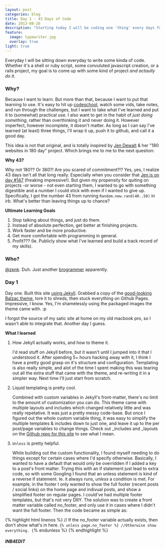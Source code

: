 ```yaml
---
layout: post
categories: blog
title: Day 1 - 43 Days of Code
date: 2013-08-26
description: "Starting today I will be coding one 'thing' every days for - you guessed it - 43 days."
feature: 
  image: typewriter.jpg
  overlay: true
light: true
---
```

Everyday I will be sitting down everyday to write some kinda of code. Whether it's a shell or ruby script, some convuluted javascript creation, or a rails project, my goal is to come up with some kind of project _and actaully do it_. 

### Why?

Because I want to learn. But more than that, because I want to put that learning to use. It's easy to hit up [codeschool](http://www.codeschool.com/users/zpnk), watch some vids, take notes, and run through the challenges, but I want to take what I've learned and put it to (somewhat) practical use. I also want to get in the habit of _just doing something_, rather than overthinking it and never doing it. However imperfect, however incomplete, it doesn't matter. As long as I can say I've learned (at least) three things, I'll wrap it up, push it to github, and call it a good day.

This idea is not that original, and is totally inspired by [Jen Dewalt](http://jenniferdewalt.com/) & her "180 websites in 180 day" project. Which brings me to me to the next question:

**Why 43?**

Why not 180?? Or 360?! Are you scared of commitment?!? Yes, yes, I realize 43 days isn't all that long really. Especially when you consider that [Jen is on day #147](http://blog.jenniferdewalt.com/post/59370709820/day-147-get-centered) (freaking impressive!). But given my propensity for quiting on projects -or worse - not even starting them, I wanted to go with something digestible and a number I could stick with even if I wanted to give up. Specifically, I got the number 43 from running `Random.new.rand(40..50)` in irb. What's better than leaving things up to chance?


**Ultimate Learning Goals**

1. Stop talking about things, and just do them.
2. Instead of absolute perfection, get better at finishing projects.
3. Work faster and be more productive.
4. Get more comfortable with programming in general.
5. Profit??? (Ie. Publicly show what I've learned and build a track record of my skills). 

### Who?

[@zpnk](http://twitter.com/zpnk). Duh. Just another [brogrammer](http://www.urbandictionary.com/define.php?term=brogrammer) apparently.

### Day 1

Day one. Built this site [using Jekyll](http://jekyllrb.com). Grabbed a copy of the [good-looking Balzac theme](https://github.com/coletownsend/balzac-for-jekyll), tore it to shreds, then stuck everything on Github Pages. Impressive, I know. Yes, I'm shamelessly using the packaged images the theme came with. :p

I forgot the source of my satic site at home on my old macbook pro, so I wasn't able to integrate that. Another day I guess.

**What I learned**

1. How Jekyll actually works, and how to theme it.

	I'd read stuff on Jekyll before, but it wasn't until I jumped into it that I understood it. After spending 5+ hours hacking away with it, I think I have a pretty good grasp on it's structure and configuration. Templating is also really simple, and alot of the time I spent making this was tearing out all the extra stuff that came with the theme, and re-writing it in a simpler way. Next time I'll just start from scratch. 

2. Liquid templating is pretty cool. 

	Combined with custom variables in Jekyll's front-matter, there's no limit to the amount of customization you can do. This theme came with multiple layouts and includes which changed relatively little and was really repetative. It was just a pretty messy code-base. But once I figured out the whole custom variable thing, it was easy to simplify the multiple templates & includes down to just one, and leave it up to the per post/page variables to change things. Check out _includes and _layouts on the [Github repo for this site](https://github.com/zpnk/zpnk.me) to see what I mean.


3. `Unless` is pretty helpful.

	While building out the custom functionality, I found myself needing to do things except for certain cases where I'd specify otherwise. Basically, I wanted to have a default that would only be overridden if I added a key to a post's front matter. Trying this with an if statement just lead to extra code, so with some Googling I found that an unless statement is kind of a reverse if statement. Ie. it always runs, _unless_ a condition is met. For example, in the footer I only wanted to show the full footer (recent posts / social links) on the home page and indivual posts, and show a simplified footer on regular pages. I could've had multiple footer templates, but that's not very DRY. The solution was to create a front matter variable called no_footer, and only use it in cases where I didn't want the full footer. Then the code became as simple as:

{% highlight html linenos %}
	// If the no_footer variable actually exists, then don't show what's in here.
	{`% unless page.no_footer %}
		//Otherwise show everything.
    {`% endunless %}
{% endhighlight %}




#### _INB4EDIT_